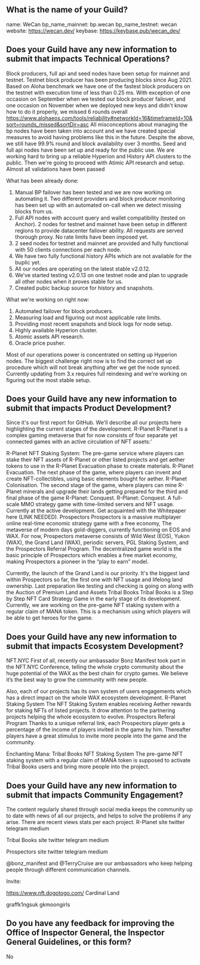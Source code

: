 
## What is the name of your Guild?

name: WeCan
bp_name_mainnet: bp.wecan
bp_name_testnet: wecan
website: https://wecan.dev/
keybase: https://keybase.pub/wecan_dev/

## Does your Guild have any new information to submit that impacts Technical Operations?

Block producers, full api and seed nodes have been setup for mainnet and testnet.
Testnet block producer has been producing blocks since Aug 2021.
Based on Aloha benchmark we have one of the fastest block producers on the testnet with execution time of less than 0.25 ms.
With exception of one occasion on September when we tested our block producer failover, and one occasion on November when we deployed new keys and didn't know how to do it properly, we missed 6 rounds overall
https://www.alohaeos.com/tools/reliability#networkId=16&timeframeId=10&sort=rounds_missed&sortDir=asc
All misconceptions about managing the bp nodes have been taken into account and we have created special measures to avoid having problems like this in the future.
Despite the above, we still have 99.9% round and block availability over 3 months.
Seed and full api nodes have been set up and ready for the public use.
We are working hard to bring up a reliable Hyperion and History API clusters to the public.
Then we're going to proceed with Atimic API research and setup.
Almost all validations have been passed

What has been already done:
1. Manual BP failover has been tested and we are now working on automating it. Two different providers and block producer monitoring has been set up with an automated on-call when we detect missing blocks from us.
2. Full API nodes with account query and wallet compatibility (tested on Anchor). 2 nodes for testnet and mainnet have been setup in different regions to provide datacenter failover ability. All requests are served thorough proxy. No rate limits have been imposed yet.
3. 2 seed nodes for testnet and mainnet are provided and fully functional with 50 clients connections per each node.
4. We have two fully functional history APIs which are not available for the buplic yet.
5. All our nodes are operating on the latest stable v2.0.12.
6. We've started testing v2.0.13 on one testnet node and plan to upgrade all other nodes when it proves stable for us.
7. Created pubic backup source for history and snapshots.

What we're working on right now:
1. Automated failover for block producers.
2. Measuring load and figuring out most applicable rate limits.
3. Providing most recent snapshots and block logs for node setup.
4. Highly available Hyperion cluster.
5. Atomic assets API research.
6. Oracle price pusher.

Most of our operations power is concentrated on setting up Hyperion nodes.
The biggest challenge right now is to find the correct set up procedure which will not break anything after we get the node synced.
Currently updating from 3.x requires full reindexing and we're working on figuring out the most stable setup.


## Does your Guild have any new information to submit that impacts Product Development?


Since it's our first report for GitHub. We'll describe all our projects here highlighting the current stages of the development.
R-Planet
R-Planet is a complex gaming metaverse that for now consists of four separate yet connected games with an active circulation of NFT assets:’

R-Planet NFT Staking System: The pre-game service where players can stake their NFT assets of R-Planet or other listed projects and get aether tokens to use in the R-Planet Evacuation phase to create materials.
R-Planet Evacuation. The next phase of the game, where players can invent and create NFT-collectibles, using basic elements bought for aether.
R-Planet Colonisation. The second stage of the game, where players can mine R-Planet minerals and upgrade their lands getting prepared for the third and final phase of the game R-Planet: Conquest.
R-Planet: Conquest. A full-scale MMO strategy game with time-limited servers and NFT usage. Currently at the active development.
Get acquainted with the Whitepaper here (LINK NEEDED).
Prospectors
Prospectors is a massive multiplayer online real-time economic strategy game with a free economy,
The metaverse of modern days gold-diggers, currently functioning on EOS and WAX. For now, Prospectors metaverse consists of Wild West (EOS), Yukon (WAX), the Grand Land (WAX), periodic servers, PGL Staking System, and the Prospectors Referral Program.
The decentralized game world is the basic principle of Prospectors which enables a free market economy, making Prospectors a pioneer in the “play to earn” model.

Currently, the launch of the Grand Land is our priority. It's the biggest land within Prospectors so far, the first one with NFT usage and lifelong land ownership. Last preparation like testing and checking is going on along with the Auction of Premium Land and Assets
Tribal Books
Tribal Books is a Step by Step NFT Сard Strategy Game in the early stage of its development. Currently, we are working on the pre-game NFT staking system with a regular claim of MANA token. This is a mechanism using which players will be able to get heroes for the game.


## Does your Guild have any new information to submit that impacts Ecosystem Development?

NFT.NYC
 First of all, recently our ambassador Bonz Manifest took part in the NFT.NYC Conference, telling the whole crypto community about the huge potential of the WAX as the best chain for crypto games. We believe it’s the best way to grow the community with new people.

Also, each of our projects has its own system of users engagements which has a direct impact on the whole WAX ecosystem development.
R-Planet Staking System
The NFT Staking System enables receiving Aether rewards for staking NFTs of listed projects. It drow attention to the partnering projects helping the whole ecosystem to evolve.
Prospectors Referal Program
Thanks to a unique referral link, each Prospectors player gets a percentage of the income of players invited in the game by him.   Thereafter players have a great stimulus to invite more people into the game and the community.

Enchanting Mana: Tribal Books NFT Staking System
The pre-game NFT staking system with a regular claim of MANA token is supposed to activate Tribal Books users and bring more people into the project.

## Does your Guild have any new information to submit that impacts Community Engagement?

The content regularly shared through social media keeps the community up to date with news of all our projects, and helps to solve the problems if any arise. There are recent views stats per each project.
R-Planet
site
twitter
telegram
medium

Tribal Books
site
twitter
telegram
medium


Prospectors
site
twitter
telegram
medium


 @bonz_manifest and @TerryCruise are our ambassadors who keep helping people through different communication channels.

Invite:

https://www.nft.dogotogo.com/  Cardinal Land



graffk1ngsuk
gkmoongirls


## Do you have any feedback for improving the Office of Inspector General, the Inspector General Guidelines, or this form?

No
